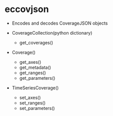 # eccovjson

* Encodes and decodes CoverageJSON objects

* CoverageCollection(python dictionary)
  * get_coverages()
 
* Coverage()
  * get_axes()
  * get_metadata()
  * get_ranges()
  * get_parameters()

 
* TimeSeriesCoverage()
  * set_axes()
  * set_ranges()
  * set_parameters()
